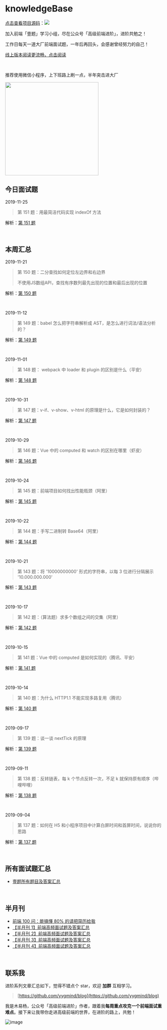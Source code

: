 # knowledgeBase

[点击查看项目源码](https://github.com/Advanced-Frontend/Daily-Interview-Question)：![](https://img.shields.io/github/stars/Advanced-Frontend/Daily-Interview-Question?style=social)

加入前端「壹题」学习小组，尽在公众号「高级前端进阶」，进阶共勉之！

工作日每天一道大厂前端面试题，一年后再回头，会感谢曾经努力的自己！

[线上版本阅读更流畅，点击阅读](https://muyiy.cn/question/)



<br/>

推荐使用微信小程序，上下班路上刷一点，半年突击进大厂



<img src="http://resource.muyiy.cn/image/20200106214930.jpg" height="300px">

<br/>




## 今日面试题
2019-11-25

> 第 151 题：用最简洁代码实现 indexOf 方法
>



解析：[第 151 题](https://github.com/Advanced-Frontend/Daily-Interview-Question/issues/321)

<br/>




## 本周汇总



2019-11-21

> 第 150 题：二分查找如何定位左边界和右边界
>
> 不使用JS数组API，查找有序数列最先出现的位置和最后出现的位置



解析：[第 150 题](https://github.com/Advanced-Frontend/Daily-Interview-Question/issues/320)

<br/>



2019-11-12

> 第 149 题：babel 怎么把字符串解析成 AST，是怎么进行词法/语法分析的？

解析：[第 149 题](https://github.com/Advanced-Frontend/Daily-Interview-Question/issues/315)

<br/>



2019-11-01

> 第 148 题： webpack 中 loader 和 plugin 的区别是什么（平安）



解析：[第 148 题](https://github.com/Advanced-Frontend/Daily-Interview-Question/issues/308)

<br/>



2019-10-31

> 第 147 题：v-if、v-show、v-html 的原理是什么，它是如何封装的？



解析：[第 147 题](https://github.com/Advanced-Frontend/Daily-Interview-Question/issues/307)

<br/>



2019-10-29

> 第 146 题：Vue 中的 computed 和 watch 的区别在哪里（虾皮）



解析：[第 146 题](https://github.com/Advanced-Frontend/Daily-Interview-Question/issues/304)

<br/>



2019-10-24

> 第 145 题：前端项目如何找出性能瓶颈（阿里）



解析：[第 145 题](https://github.com/Advanced-Frontend/Daily-Interview-Question/issues/300)

<br/>



2019-10-22

> 第 144 题：手写二进制转 Base64（阿里）



解析：[第 144 题](https://github.com/Advanced-Frontend/Daily-Interview-Question/issues/299)

<br/>



2019-10-21

> 第 143 题：将 '10000000000' 形式的字符串，以每 3 位进行分隔展示 '10.000.000.000'



解析：[第 143 题](https://github.com/Advanced-Frontend/Daily-Interview-Question/issues/296)

<br/>



2019-10-17

> 第 142 题：（算法题）求多个数组之间的交集（阿里）



解析：[第 142 题](https://github.com/Advanced-Frontend/Daily-Interview-Question/issues/293)

<br/>



2019-10-15

> 第 141 题：Vue 中的 computed 是如何实现的（腾讯、平安）



解析：[第 141 题](https://github.com/Advanced-Frontend/Daily-Interview-Question/issues/291)

<br/>



2019-10-14

> 第 140 题：为什么 HTTP1.1 不能实现多路复用（腾讯）



解析：[第 140 题](https://github.com/Advanced-Frontend/Daily-Interview-Question/issues/290)

<br/>



2019-09-17

> 第 139 题：谈一谈 nextTick 的原理



解析：[第 139 题](https://github.com/Advanced-Frontend/Daily-Interview-Question/issues/281)

<br/>



2019-09-11

> 第 138 题：反转链表，每 k 个节点反转一次，不足 k 就保持原有顺序（哔哩哔哩）



解析：[第 138 题](https://github.com/Advanced-Frontend/Daily-Interview-Question/issues/278)

<br/>



2019-09-04

> 第 137 题：如何在 H5 和小程序项目中计算白屏时间和首屏时间，说说你的思路



解析：[第 137 题](https://github.com/Advanced-Frontend/Daily-Interview-Question/issues/272)

<br/>




## 所有面试题汇总

-   [壹题所有题目及答案汇总](https://github.com/Advanced-Frontend/Daily-Interview-Question/blob/master/datum/summary.md)

<br/>



## 半月刊

- [前端 100 问：能搞懂 80% 的请把简历给我](https://github.com/yygmind/blog/issues/43)
- [【半月刊 1】前端高频面试题及答案汇总](https://juejin.im/post/5c6977e46fb9a049fd1063dc)
- [【半月刊 2】前端高频面试题及答案汇总](https://juejin.im/post/5c7bd72ef265da2de80f7f17)
- [【半月刊 3】前端高频面试题及答案汇总](https://juejin.im/post/5c9ac3f66fb9a070e056718f)
- [【半月刊 4】前端高频面试题及答案汇总](https://juejin.im/post/5cb3376bf265da039c0543da)

<br/>



## 联系我

进阶系列文章汇总如下，觉得不错点个 star，欢迎 **加群** 互相学习。

> [https://github.com/yygmind/blog](https://github.com/yygmind/blog)

我是木易杨，公众号「高级前端进阶」作者，跟着我**每周重点攻克一个前端面试重难点**。接下来让我带你走进高级前端的世界，在进阶的路上，共勉！

![image](http://resource.muyiy.cn/image/20200123162151.png)
